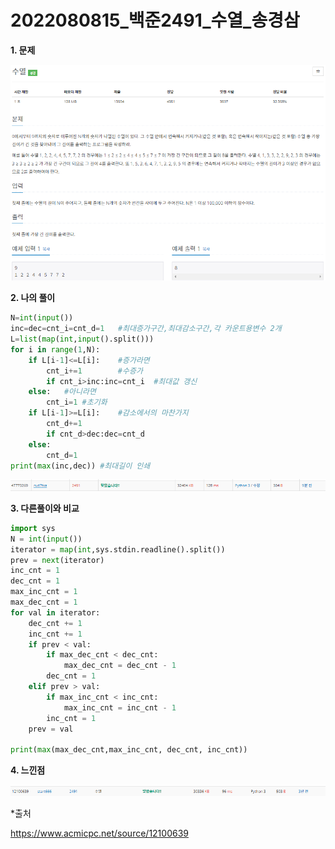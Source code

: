 # 2022080815_백준2491_수열_송경삼

**1. 문제**

![](20220815_백준2491_수열_assets/2022-08-15-23-52-55-image.png)





**2. 나의 풀이**

```python
N=int(input())
inc=dec=cnt_i=cnt_d=1   #최대증가구간,최대감소구간,각 카운트용변수 2개
L=list(map(int,input().split()))
for i in range(1,N):
    if L[i-1]<=L[i]:    #증가라면
        cnt_i+=1        #수증가
        if cnt_i>inc:inc=cnt_i  #최대값 갱신
    else:   #아니라면
        cnt_i=1 #초기화
    if L[i-1]>=L[i]:    #감소에서의 마찬가지
        cnt_d+=1
        if cnt_d>dec:dec=cnt_d
    else:
        cnt_d=1
print(max(inc,dec)) #최대길이 인쇄
```

![](20220815_백준2491_수열_assets/2022-08-15-23-52-33-image.png)





**3. 다른풀이와 비교**

```python
import sys
N = int(input())
iterator = map(int,sys.stdin.readline().split())
prev = next(iterator)
inc_cnt = 1
dec_cnt = 1
max_inc_cnt = 1
max_dec_cnt = 1
for val in iterator:
    dec_cnt += 1
    inc_cnt += 1
    if prev < val:
        if max_dec_cnt < dec_cnt:
            max_dec_cnt = dec_cnt - 1
        dec_cnt = 1
    elif prev > val:
        if max_inc_cnt < inc_cnt:
            max_inc_cnt = inc_cnt - 1
        inc_cnt = 1
    prev = val

print(max(max_dec_cnt,max_inc_cnt, dec_cnt, inc_cnt))
```





**4. 느낀점**

![](20220815_백준2491_수열_assets/2022-08-15-23-53-55-image.png)





*출처

https://www.acmicpc.net/source/12100639
